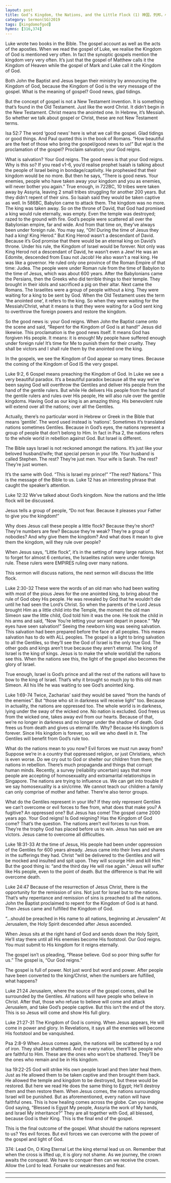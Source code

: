 ```yaml
---
layout: post
title: God’s Kingdom, the Nations, and the Little Flock (1) 神国，列邦，小群（一）
category: Sermon(SG)2019
tags: [kingdomofgod]
hymns: [316,374]
---
```



Luke wrote two books in the Bible. The gospel account as well as the acts of the apostles. When we read the gospel of Luke, we realise the Kingdom of God is mentioned very often. In fact the synoptic gospels mention the kingdom very very often. It’s just that the gospel of Matthew calls it the Kingdom of Heaven while the gospel of Mark and Luke call it the Kingdom of God. 

Both John the Baptist and Jesus began their ministry by announcing the Kingdom of God, because the Kingdom of God is the very message of the gospel. What is the meaning of gospel? Good news, glad tidings. 

But the concept of gospel is not a New Testament invention. It is something that’s found in the Old Testament. Just like the word Christ. It didn’t begin in the New Testament. Christ means the anointed one. In Hebrew, it’s Messiah. So whether we talk about gospel or Christ, these are not New Testament terms. 

Isa 52:7
The word ‘good news’ here is what we call the gospel. Glad tidings or good things. And Paul quoted this in the book of Romans. “How beautiful are the feet of those who bring the gospel/good news to us!” But wjat is the proclamation of the gospel? Proclaim salvation; your God reigns. 

What is salvation? Your God reigns. The good news is that your God reigns. Why is this so? If you read v1-6, you’d realise prophet Isaiah is talking about the people of Israel being in bondage/captivity. He prophesied that their kingdom would be no more. But then he says, “There is good news. Your enemies, people who have taken away your kingdom and you as enemies, will never bother you again.” True enough, in 722BC, 10 tribes were taken away by Assyria, leaving 2 small tribes struggling for another 200 years. But they didn’t repent of their sins. So Isaiah said they would be taken captive as well. In 586BC, Babylon came to attack them. The kingdom was no more. The king was taken away. So on the throne of David, that God had promised a king would rule eternally, was empty. Even the temple was destroyed; razed to the ground with fire. God’s people were scattered all over the Babylonian empire, far and wide. And from that time on, they’ve always been under foreign rule. You may say, “Oh! During the time of Jesus they had a king! King Herod.” But King Herod wasn’t a descendant of David. Because it’s God promise that there would be an eternal king on David’s throne. Under his rule, the Kingdom of Israel would be forever. Not only was King Herod not a descendant of David, he wasn’t even a Jew! He was an Edomite, descended from Esau not Jacob! He also wasn’t a real king. He was like a governor. He ruled only one province of the Roman Empire of that time: Judea. The people were under Roman rule from the time of Babylon to the time of Jesus, which was about 600 years. After the Babylonians came the Persians, then the Greeks who did terrible things to their temple. They brought in their idols and sacrificed a pig on their altar. Next came the Romans. The Israelites were a group of people without a king. They were waiting for a king to be sent by God. When the Old Testament uses the term ‘the anointed one’, it refers to the king. So when they were waiting for the Messiah/Christ, what it means is that they were waiting for a God sent king to overthrow the foreign powers and restore the kingdom. 

So the good news is: your God reigns. When John the Baptist came onto the scene and said, “Repent for the Kingdom of God is at hand!” Jesus did likewise. This proclamation is the good news itself. It means God has forgiven His people. It means: it is enough! My people have suffered enough under foreign rule! It’s time for Me to punish them for their cruelty. They shall be victors and I shall rule them by the anointed one the king. 

In the gospels, we see the Kingdom of God appear so many times. Because the coming of the Kingdom of God IS the very gospel. 

Luke 9:2, 6
Gospel means preaching the Kingdom of God. In Luke we see a very beautiful paradox. It’s a beautiful paradox because all the way we’ve been saying God will overthrow the Gentiles and deliver His people from the hand of the gentile rulers. But while He delivers His people from the hand of the gentile rulers and rules over His people, He will also rule over the gentile kingdoms. Having God as our king is an amazing thing. His benevolent rule will extend over all the nations; over all the Gentiles. 

Actually, there’s no particular word in Hebrew or Greek in the Bible that means ‘gentile’. The word used instead is ‘nations’. Sometimes it’s translated nations sometimes Gentiles. Because in God’s eyes, the nations represent a group of people that don’t belong to Him. In fact in Psa 2, the nations refers to the whole world in rebellion against God. But Israel is different. 

The Bible says Israel is not reckoned amongst the nations. It’s just like your beloved husband/wife; that special person in your life. Your husband is called Stephen. The rest? They’re just men. Your wife is Sarah. The rest? They’re just women. 

It’s the same with God. “This is Israel my prince!” “The rest? Nations.” This is the message of the Bible to us. Luke 12 has an interesting phrase that caught the speaker’s attention. 

Luke 12:32
We’ve talked about God’s kingdom. Now the nations and the little flock will be discussed.

Jesus tells a group of people, “Do not fear. Because it pleases your Father to give you the kingdom!”

Why does Jesus call these people a little flock? Because they’re short? They’re numbers are few? Because they’re weak? They’re a group of nobodies? And why give them the kingdom? And what does it mean to give them the kingdom, will they rule over people? 

When Jesus says, “Little flock”, it’s in the setting of many large nations. Not to forget for almost 6 centuries, the Israelites nation were under foreign rule. These rulers were EMPIRES ruling over many nations. 

This sermon will discuss nations, the next sermon will discuss the little flock. 

Luke 2:30-32
These were the words of an old man who had been waiting with most of the pious Jews for the one anointed king, to bring about the rule of God obey His people. He was revealed by God that he wouldn’t die until he had seen the Lord’s Christ. So when the parents of the Lord Jesus brought Him as a little child into the Temple, the moment the old man Simeon saw the little child, God told him it was the one. He took the child in his arms and said, “Now You’re letting your servant depart in peace.” “My eyes have seen salvation!” Seeing the newborn king was seeing salvation. This salvation had been prepared before the face of all peoples. This means salvation has to do with ALL peoples. The gospel is a light to bring salvation to all the Gentiles, so they’ll see the God of Israel is the only true God. The other gods and kings aren’t true because they aren’t eternal. The king of Israel is the king of kings. Jesus is to make the whole world/all the nations see this. When the nations see this, the light of the gospel also becomes the glory of Israel.

True enough, Israel is God’s prince and all the rest of the nations will have to bow to the king of Israel. That’s why it brought so much joy to this old man Simeon. All his life he was waiting to see God’s anointed king. 

Luke 1:69-74
Twice, Zacharias’ said they would be saved “from the hands of the enemies”. But “those who sit in darkness will receive light” too. Because in actuality, the nations are oppressed too. The whole world is in darkness, lying under the sway of the wicked one. No nation is excluded. God frees us from the wicked one, takes away evil from our hearts. Because of that, we’re no longer in darkness and no longer under the shadow of death. God frees us from death and gives us eternal life. Why? Because His kingdom is forever. Since His kingdom is forever, so will we who dwell in it. The Gentiles will benefit from God’s rule too. 

What do the nations mean to you now? Evil forces we must run away from? Suppose we’re in a country that oppressed religion, or just Christians, which is even worse. Do we cry out to God or shelter our children from them; the nations in rebellion. There’s much propaganda and things that corrupt human minds. Recently, a survey (reliability uncertain) says that more people are accepting of homosexuality and extramarital relationships in Singapore. The nations are trying to influence us. We can get into trouble if we say homosexuality is a sin/crime. We cannot teach our children a family can only comprise of mother and father. There’re also terror groups. 

What do the Gentiles represent in your life? If they only represent Gentiles we can’t overcome or evil forces to flee from, what does that make you? A fugitive? An oppressed one? But Jesus has come! The gospel came 2000 years ago. Your God reigns! Is God reigning? Has the Kingdom of God come? That’s the question. The nations aren’t evil forces to run from. They’re the trophy God has placed before us to win. Jesus has said we are victors. Jesus came to overcome all difficulties.

Luke 18:31-33
At the time of Jesus, His people had been under oppression of the Gentiles for 600 years already. Jesus came into their lives and shares in the sufferings they had. Christ “will be delivered to the Gentiles and will be mocked and insulted and spit upon. They will scourge Him and kill Him.” But the good thing is: “and the third day He will rise again.” Jesus will suffer like His people, even to the point of death. But the difference is that He will overcome death. 

Luke 24:47
Because of the resurrection of Jesus Christ, there is the opportunity for the remission of sins. Not just for Israel but to the nations. That’s why repentance and remission of sins is preached to all the nations. John the Baptist proclaimed to repent for the Kingdom of God is at hand. Then Jesus came and fulfilled the Kingdom of God. 

“...should be preached in His name to all nations, beginning at Jerusalem”
At Jerusalem, the Holy Spirit descended after Jesus ascended.

When Jesus sits at the right hand of God and sends down the Holy Spirit, He’ll stay there until all His enemies become His footstool. Our God reigns. You must submit to His kingdom for it reigns eternally. 

The gospel isn’t us pleading, “Please believe. God so poor thing suffer for us.” The gospel is, “Our God reigns.” 

The gospel is full of power. Not just word but word and power. After people have been converted to the king/Christ, when the numbers are fulfilled, what happens?

Luke 21:24
Jerusalem, where the source of the gospel comes, shall be surrounded by the Gentiles. All nations will have people who believe in Christ. After that, those who refuse to believe will come and attack Jerusalem, and take God’s people captive. But this isn’t the end of the story. This is so Jesus will come and show His full glory. 

Luke 21:27-31
The Kingdom of God is coming. When Jesus appears, He will come in power and glory. In Revelations, it says all the enemies will become His footstool and be vanquished. 

Psa 2:8-9
When Jesus comes again, the nations will be scattered by a rod of iron. They shall be shattered. And in every nation, there’ll be people who are faithful to Him. These are the ones who won’t be shattered. They’ll be the ones who remain and be in His kingdom. 

Isa 19:22-25
God will strike His own people Israel and then later heal them. Just as He allowed them to be taken captive and then brought them back. He allowed the temple and kingdom to be destroyed, but these would be restored. But here we read He does the same thing to Egypt; He’ll destroy them and then restore them. When Jesus comes, the nations surrounding Israel will be punished. But as aforementioned, every nation will have faithful ones. This is how healing comes across the globe. Can you imagine God saying, “Blessed is Egypt My people, Assyria the work of My hands, and Israel My inheritance?” They are all together with God, all blessed, because God is their King. This is the final end of the gospel.

This is the final outcome of the gospel. What should the nations represent to us? Yes evil forces. But evil forces we can overcome with the power of the gospel and light of God. 

374: Lead On, O King Eternal
Let the king eternal lead us on. Remember that when the cross is lifted up, it is glory not shame. As we journey, the crown awaits the conquest. We have to conquer then can we receive the crown. Allow the Lord to lead. Forsake our weaknesses and fear.



----
****
